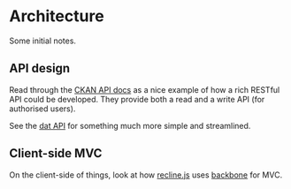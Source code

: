 # Architecture

Some initial notes.


## API design

Read through the [CKAN API docs](http://docs.ckan.org/en/latest/api/index.html) as a nice example of how a rich RESTful API could be developed.  They provide both a read and a write API (for authorised users).

See the [dat API](https://github.com/maxogden/dat/blob/master/docs/api.md) for
something much more simple and streamlined.


## Client-side MVC

On the client-side of things, look at how [recline.js](http://okfnlabs.org/recline/docs/) uses [backbone](http://backbonejs.com/) for MVC.
